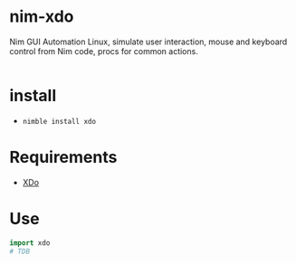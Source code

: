 # nim-xdo

Nim GUI Automation Linux, simulate user interaction, mouse and keyboard control from Nim code, procs for common actions.

![]()

# install

- `nimble install xdo`


# Requirements

- [XDo](https://github.com/baskerville/xdo#xdo1)


# Use

```nim
import xdo
# TDB
```

